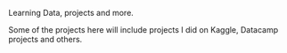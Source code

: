 Learning Data, projects and more.

Some of the projects here will include projects I did on Kaggle, Datacamp projects and others.
